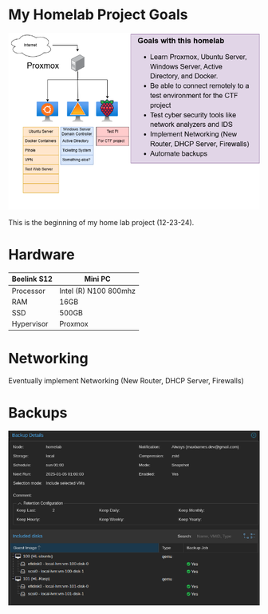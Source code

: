# My Homelab Project Goals
![diagram](./images/homelab12-23-24.png)


This is the beginning of my home lab project (12-23-24). 
# Hardware


| Beelink S12      | Mini PC |
| ----------- | ----------- |
| Processor | Intel (R) N100 800mhz |
| RAM   | 16GB |
| SSD  | 500GB |
| Hypervisor | Proxmox |
# Networking
Eventually implement Networking (New Router, DHCP Server, Firewalls)
# Backups
![screenshot of backups](./images/backup.png)
